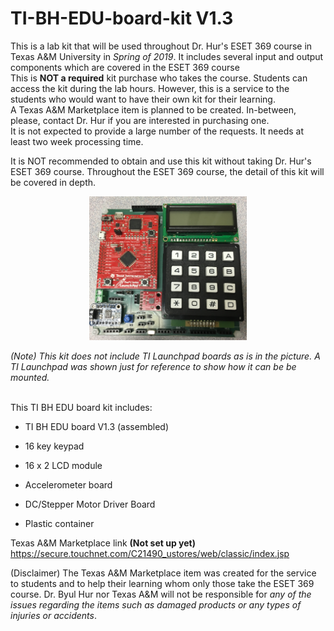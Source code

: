 # TI-BH-EDU-board-kit V1.3

This is a lab kit that will be used throughout Dr. Hur's ESET 369 course in Texas A&M University in *Spring of 2019*. It includes several input and output components which are covered in the ESET 369 course <br />
This is __NOT a required__ kit purchase who takes the course. Students can access the kit during the lab hours. However, this is a service to the students who would want to have their own kit for their learning.<br />
A Texas A&M Marketplace item is planned to be created. In-between, please, contact Dr. Hur if you are interested in purchasing one. <br />
It is not expected to provide a large number of the requests. It needs at least two week processing time. <br />

It is NOT recommended to obtain and use this kit without taking Dr. Hur's ESET 369 course. Throughout the ESET 369 course, the detail of this kit will be covered in depth.<br />

<center><img src="./pic.jpg" width =50%></center>

*(Note) This kit does not include TI Launchpad boards as is in the picture. A TI Launchpad was shown just for reference to show how it can be be mounted.*
 <br />
<br />

This TI BH EDU board kit includes:

- TI BH EDU board V1.3 (assembled)<br />

- 16 key keypad<br />

- 16 x 2 LCD module<br />

- Accelerometer board<br />

- DC/Stepper Motor Driver Board <br />

- Plastic container<br />

Texas A&M Marketplace link **(Not set up yet)** <br />
https://secure.touchnet.com/C21490_ustores/web/classic/index.jsp

(Disclaimer) The Texas A&M Marketplace item was created for the service to students and to help their learning whom only those take the ESET 369 course. Dr. Byul Hur nor Texas A&M will not be responsible for *any of the issues regarding the items such as damaged products or any types of injuries or accidents*.
